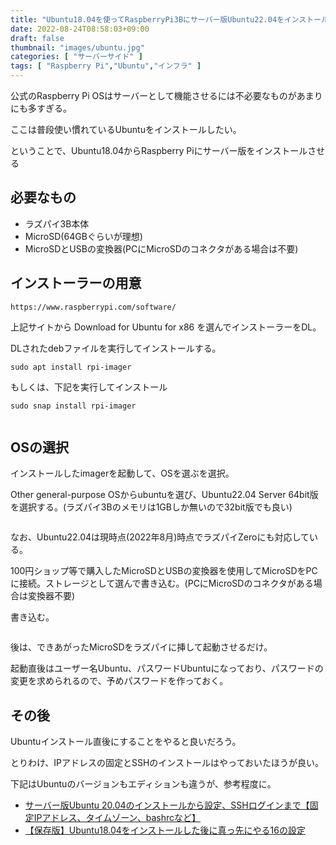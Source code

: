 ```yaml
---
title: "Ubuntu18.04を使ってRaspberryPi3Bにサーバー版Ubuntu22.04をインストールする"
date: 2022-08-24T08:58:03+09:00
draft: false
thumbnail: "images/ubuntu.jpg"
categories: [ "サーバーサイド" ]
tags: [ "Raspberry Pi","Ubuntu","インフラ" ]
---
```



公式のRaspberry Pi OSはサーバーとして機能させるには不必要なものがあまりにも多すぎる。

ここは普段使い慣れているUbuntuをインストールしたい。

ということで、Ubuntu18.04からRaspberry Piにサーバー版をインストールさせる


## 必要なもの

- ラズパイ3B本体
- MicroSD(64GBぐらいが理想)
- MicroSDとUSBの変換器(PCにMicroSDのコネクタがある場合は不要)



## インストーラーの用意


    https://www.raspberrypi.com/software/

上記サイトから Download for Ubuntu for x86 を選んでインストーラーをDL。

DLされたdebファイルを実行してインストールする。


    sudo apt install rpi-imager

もしくは、下記を実行してインストール


    sudo snap install rpi-imager

<div class="img-center"><img src="/images/Screenshot from 2022-08-24 09-04-21.png" alt=""></div>


## OSの選択

インストールしたimagerを起動して、OSを選ぶを選択。

Other general-purpose OSからubuntuを選び、Ubuntu22.04 Server 64bit版を選択する。(ラズパイ3Bのメモリは1GBしか無いので32bit版でも良い)

<div class="img-center"><img src="/images/Screenshot from 2022-08-24 09-05-55.png" alt=""></div>

なお、Ubuntu22.04は現時点(2022年8月)時点でラズパイZeroにも対応している。

100円ショップ等で購入したMicroSDとUSBの変換器を使用してMicroSDをPCに接続。ストレージとして選んで書き込む。(PCにMicroSDのコネクタがある場合は変換器不要)

書き込む。

<div class="img-center"><img src="/images/Screenshot from 2022-08-24 09-13-11.png" alt=""></div>

後は、できあがったMicroSDをラズパイに挿して起動させるだけ。

起動直後はユーザー名Ubuntu、パスワードUbuntuになっており、パスワードの変更を求められるので、予めパスワードを作っておく。

## その後

Ubuntuインストール直後にすることをやると良いだろう。

とりわけ、IPアドレスの固定とSSHのインストールはやっておいたほうが良い。

下記はUbuntuのバージョンもエディションも違うが、参考程度に。

- [サーバー版Ubuntu 20.04のインストールから設定、SSHログインまで【固定IPアドレス、タイムゾーン、bashrcなど】](/post/startup-ubuntu2004-server/)
- [【保存版】Ubuntu18.04をインストールした後に真っ先にやる16の設定](/post/ubuntu1804-settings/)


